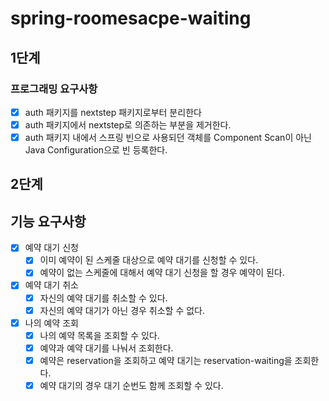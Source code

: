 # spring-roomesacpe-waiting

## 1단계

### 프로그래밍 요구사항
- [x] auth 패키지를 nextstep 패키지로부터 분리한다
- [x] auth 패키지에서 nextstep로 의존하는 부분을 제거한다.
- [x] auth 패키지 내에서 스프링 빈으로 사용되던 객체를 Component Scan이 아닌 Java Configuration으로 빈 등록한다.

## 2단계

## 기능 요구사항
- [X] 예약 대기 신청
  - [X] 이미 예약이 된 스케줄 대상으로 예약 대기를 신청할 수 있다.
  - [X] 예약이 없는 스케줄에 대해서 예약 대기 신청을 할 경우 예약이 된다.
- [X] 예약 대기 취소
  - [X] 자신의 예약 대기를 취소할 수 있다.
  - [X] 자신의 예약 대기가 아닌 경우 취소할 수 없다.
- [X] 나의 예약 조회
  - [X] 나의 예약 목록을 조회할 수 있다.
  - [X] 예약과 예약 대기를 나눠서 조회한다.
  - [X] 예약은 reservation을 조회하고 예약 대기는 reservation-waiting을 조회한다.
  - [X] 예약 대기의 경우 대기 순번도 함께 조회할 수 있다.